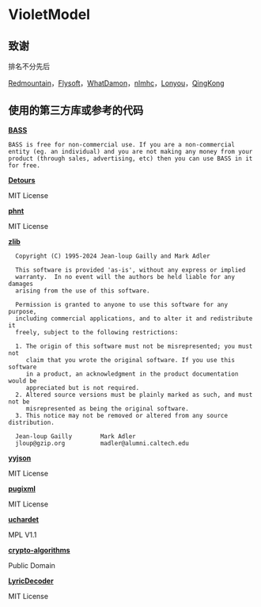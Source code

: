 # VioletModel

## 致谢

排名不分先后

[Redmountain](https://github.com/Redmountain2018)，[Flysoft](https://github.com/FlysoftBeta)，[WhatDamon](https://github.com/WhatDamon)，[nlmhc](https://github.com/nlmhc)，[Lonyou](https://github.com/Vkango)，[QingKong](https://github.com/QingKong-s)

## 使用的第三方库或参考的代码

**[BASS](https://www.un4seen.com/)**

```
BASS is free for non-commercial use. If you are a non-commercial entity (eg. an individual) and you are not making any money from your product (through sales, advertising, etc) then you can use BASS in it for free. 
```

**[Detours](https://github.com/microsoft/Detours)**

MIT License

**[phnt](https://github.com/winsiderss/phnt)**

MIT License

**[zlib](https://www.zlib.net/)**

```
  Copyright (C) 1995-2024 Jean-loup Gailly and Mark Adler

  This software is provided 'as-is', without any express or implied
  warranty.  In no event will the authors be held liable for any damages
  arising from the use of this software.

  Permission is granted to anyone to use this software for any purpose,
  including commercial applications, and to alter it and redistribute it
  freely, subject to the following restrictions:

  1. The origin of this software must not be misrepresented; you must not
     claim that you wrote the original software. If you use this software
     in a product, an acknowledgment in the product documentation would be
     appreciated but is not required.
  2. Altered source versions must be plainly marked as such, and must not be
     misrepresented as being the original software.
  3. This notice may not be removed or altered from any source distribution.

  Jean-loup Gailly        Mark Adler
  jloup@gzip.org          madler@alumni.caltech.edu
```

**[yyjson](https://github.com/ibireme/yyjson)**

MIT License

**[pugixml](https://github.com/zeux/pugixml)**

MIT License

**[uchardet](https://www.freedesktop.org/wiki/Software/uchardet/)**

MPL V1.1

**[crypto-algorithms](https://github.com/B-Con/crypto-algorithms)**

Public Domain

**[LyricDecoder](https://github.com/SuJiKiNen/LyricDecoder)**

MIT License
